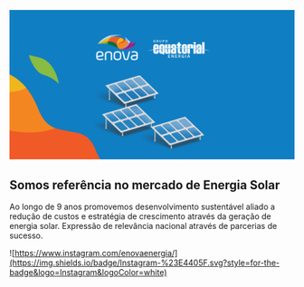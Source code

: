 ![Enova Energia Solar](/images/Enova%20Energia.png)
## Somos referência no mercado de Energia Solar

Ao longo de 9 anos promovemos desenvolvimento sustentável aliado a redução de custos e estratégia de crescimento através da geração de energia solar.
Expressão de relevância nacional através de parcerias de sucesso.

![https://www.instagram.com/enovaenergia/](https://img.shields.io/badge/Instagram-%23E4405F.svg?style=for-the-badge&logo=Instagram&logoColor=white)